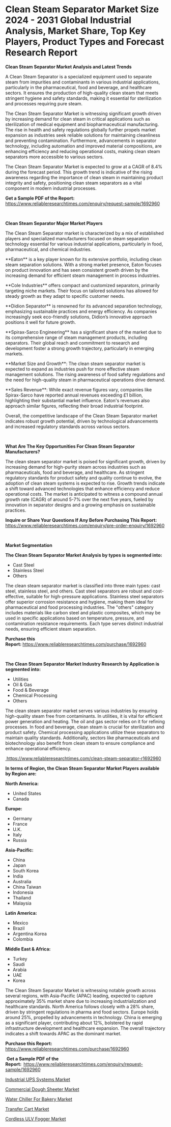 <p><h1>Clean Steam Separator Market Size 2024 - 2031 Global Industrial Analysis, Market Share, Top Key Players, Product Types and Forecast Research Report</h1></p><p><strong>Clean Steam Separator Market Analysis and Latest Trends</strong></p>
<p><p>A Clean Steam Separator is a specialized equipment used to separate steam from impurities and contaminants in various industrial applications, particularly in the pharmaceutical, food and beverage, and healthcare sectors. It ensures the production of high-quality clean steam that meets stringent hygiene and safety standards, making it essential for sterilization and processes requiring pure steam.</p><p>The Clean Steam Separator Market is witnessing significant growth driven by increasing demand for clean steam in critical applications such as sterilization of medical equipment and biopharmaceutical manufacturing. The rise in health and safety regulations globally further propels market expansion as industries seek reliable solutions for maintaining cleanliness and preventing contamination. Furthermore, advancements in separator technology, including automation and improved material compositions, are enhancing efficiency and reducing operational costs, making clean steam separators more accessible to various sectors.</p><p>The Clean Steam Separator Market is expected to grow at a CAGR of 8.4% during the forecast period. This growth trend is indicative of the rising awareness regarding the importance of clean steam in maintaining product integrity and safety, positioning clean steam separators as a vital component in modern industrial processes.</p></p>
<p><strong>Get a Sample PDF of the Report:&nbsp;</strong> <a href="https://www.reliableresearchtimes.com/enquiry/request-sample/1692960?utm_campaign=1565&utm_medium=2&utm_source=Github&utm_content=ia&utm_term=20102024&utm_id=clean-steam-separator">https://www.reliableresearchtimes.com/enquiry/request-sample/1692960</a></p>
<p>&nbsp;</p>
<p><strong>Clean Steam Separator Major Market Players</strong></p>
<p><p>The Clean Steam Separator market is characterized by a mix of established players and specialized manufacturers focused on steam separation technology essential for various industrial applications, particularly in food, pharmaceutical, and chemical industries.</p><p>**Eaton** is a key player known for its extensive portfolio, including clean steam separation solutions. With a strong market presence, Eaton focuses on product innovation and has seen consistent growth driven by the increasing demand for efficient steam management in process industries. </p><p>**Cole Industries** offers compact and customized separators, primarily targeting niche markets. Their focus on tailored solutions has allowed for steady growth as they adapt to specific customer needs.</p><p>**Didion Separator** is renowned for its advanced separation technology, emphasizing sustainable practices and energy efficiency. As companies increasingly seek eco-friendly solutions, Didion’s innovative approach positions it well for future growth.</p><p>**Spirax-Sarco Engineering** has a significant share of the market due to its comprehensive range of steam management products, including separators. Their global reach and commitment to research and development foster a strong growth trajectory, particularly in emerging markets.</p><p>**Market Size and Growth**: The clean steam separator market is expected to expand as industries push for more effective steam management solutions. The rising awareness of food safety regulations and the need for high-quality steam in pharmaceutical operations drive demand.</p><p>**Sales Revenue**: While exact revenue figures vary, companies like Spirax-Sarco have reported annual revenues exceeding £1 billion, highlighting their substantial market influence. Eaton's revenues also approach similar figures, reflecting their broad industrial footprint.</p><p>Overall, the competitive landscape of the Clean Steam Separator market indicates robust growth potential, driven by technological advancements and increased regulatory standards across various sectors.</p></p>
<p>&nbsp;</p>
<p><strong>What Are The Key Opportunities For Clean Steam Separator Manufacturers?</strong></p>
<p><p>The clean steam separator market is poised for significant growth, driven by increasing demand for high-purity steam across industries such as pharmaceuticals, food and beverage, and healthcare. As stringent regulatory standards for product safety and quality continue to evolve, the adoption of clean steam systems is expected to rise. Growth trends indicate a shift toward advanced technologies that enhance efficiency and reduce operational costs. The market is anticipated to witness a compound annual growth rate (CAGR) of around 5-7% over the next five years, fueled by innovation in separator designs and a growing emphasis on sustainable practices.</p></p>
<p><strong>Inquire or Share Your Questions If Any Before Purchasing This Report:</strong> <a href="https://www.reliableresearchtimes.com/enquiry/pre-order-enquiry/1692960?utm_campaign=1565&utm_medium=2&utm_source=Github&utm_content=ia&utm_term=20102024&utm_id=clean-steam-separator">https://www.reliableresearchtimes.com/enquiry/pre-order-enquiry/1692960</a></p>
<p>&nbsp;</p>
<p><strong>Market Segmentation</strong></p>
<p><strong>The Clean Steam Separator Market Analysis by types is segmented into:</strong></p>
<p><ul><li>Cast Steel</li><li>Stainless Steel</li><li>Others</li></ul></p>
<p><p>The clean steam separator market is classified into three main types: cast steel, stainless steel, and others. Cast steel separators are robust and cost-effective, suitable for high-pressure applications. Stainless steel separators offer superior corrosion resistance and hygiene, making them ideal for pharmaceutical and food processing industries. The "others" category includes materials like carbon steel and plastic composites, which may be used in specific applications based on temperature, pressure, and contamination resistance requirements. Each type serves distinct industrial needs, ensuring efficient steam separation.</p></p>
<p><strong>Purchase this Report:&nbsp;</strong><a href="https://www.reliableresearchtimes.com/purchase/1692960?utm_campaign=1565&utm_medium=2&utm_source=Github&utm_content=ia&utm_term=20102024&utm_id=clean-steam-separator">https://www.reliableresearchtimes.com/purchase/1692960</a></p>
<p>&nbsp;</p>
<p><strong>The Clean Steam Separator Market Industry Research by Application is segmented into:</strong></p>
<p><ul><li>Utilities</li><li>Oil & Gas</li><li>Food & Beverage</li><li>Chemical Processing</li><li>Others</li></ul></p>
<p><p>The clean steam separator market serves various industries by ensuring high-quality steam free from contaminants. In utilities, it is vital for efficient power generation and heating. The oil and gas sector relies on it for refining processes. In food and beverage, clean steam is crucial for sterilization and product safety. Chemical processing applications utilize these separators to maintain quality standards. Additionally, sectors like pharmaceuticals and biotechnology also benefit from clean steam to ensure compliance and enhance operational efficiency.</p></p>
<p><a href="https://www.reliableresearchtimes.com/clean-steam-separator-r1692960?utm_campaign=1565&utm_medium=2&utm_source=Github&utm_content=ia&utm_term=20102024&utm_id=clean-steam-separator">&nbsp;https://www.reliableresearchtimes.com/clean-steam-separator-r1692960</a></p>
<p><strong>In terms of Region, the Clean Steam Separator Market Players available by Region are:</strong></p>
<p>
    <p> <strong> North America: </strong>
        <ul>
            <li>United States</li>
            <li>Canada</li>
        </ul>
        </p> 
    <p> <strong> Europe: </strong>
        <ul>
            <li>Germany</li>
            <li>France</li>
            <li>U.K.</li>
            <li>Italy</li>
            <li>Russia</li>
        </ul>
        </p> 
    <p> <strong> Asia-Pacific: </strong>
        <ul>
            <li>China</li>
            <li>Japan</li>
            <li>South Korea</li>
            <li>India</li>
            <li>Australia</li>
            <li>China Taiwan</li>
            <li>Indonesia</li>
            <li>Thailand</li>
            <li>Malaysia</li>
        </ul>
        </p> 
    <p> <strong> Latin America: </strong>
        <ul>
            <li>Mexico</li>
            <li>Brazil</li>
            <li>Argentina Korea</li>
            <li>Colombia</li>
        </ul>
        </p> 
    <p> <strong> Middle East & Africa: </strong>
        <ul>
            <li>Turkey</li>
            <li>Saudi</li>
            <li>Arabia</li>
            <li>UAE</li>
            <li>Korea</li>
        </ul>
    </p>
    </p>
<p><p>The Clean Steam Separator Market is witnessing notable growth across several regions, with Asia-Pacific (APAC) leading, expected to capture approximately 35% market share due to increasing industrialization and healthcare standards. North America follows closely with a 28% share, driven by stringent regulations in pharma and food sectors. Europe holds around 25%, propelled by advancements in technology. China is emerging as a significant player, contributing about 12%, bolstered by rapid infrastructure development and healthcare expansion. The overall trajectory indicates a shift towards APAC as the dominant market.</p></p>
<p><strong>Purchase this Report: </strong><a href="https://www.reliableresearchtimes.com/purchase/1692960?utm_campaign=1565&utm_medium=2&utm_source=Github&utm_content=ia&utm_term=20102024&utm_id=clean-steam-separator">https://www.reliableresearchtimes.com/purchase/1692960</a></p>
<p>&nbsp;<strong>Get a Sample PDF of the Report:&nbsp;&nbsp;</strong><a href="https://www.reliableresearchtimes.com/enquiry/request-sample/1692960?utm_campaign=1565&utm_medium=2&utm_source=Github&utm_content=ia&utm_term=20102024&utm_id=clean-steam-separator">https://www.reliableresearchtimes.com/enquiry/request-sample/1692960</a></p>
<p><strong></strong></p>
<p><p><a href="https://github.com/mauripalmi/Market-Research-Report-List-5/blob/main/industrial-ups-systems-market.md?utm_campaign=1565&utm_medium=2&utm_source=Github&utm_content=ia&utm_term=20102024&utm_id=clean-steam-separator">Industrial UPS Systems Market</a></p><p><a href="https://www.linkedin.com/pulse/commercial-dough-sheeter-market-forecasts-trends-impact-vk6ue?utm_campaign=1565&utm_medium=2&utm_source=Github&utm_content=ia&utm_term=20102024&utm_id=clean-steam-separator">Commercial Dough Sheeter Market</a></p><p><a href="https://www.linkedin.com/pulse/global-water-chiller-bakery-nexus-sector-confluences-regional-uxsre?utm_campaign=1565&utm_medium=2&utm_source=Github&utm_content=ia&utm_term=20102024&utm_id=clean-steam-separator">Water Chiller For Bakery Market</a></p><p><a href="https://www.linkedin.com/pulse/transfer-cart-market-evolution-global-trends-regional-dynamics-xzc5e?utm_campaign=1565&utm_medium=2&utm_source=Github&utm_content=ia&utm_term=20102024&utm_id=clean-steam-separator">Transfer Cart Market</a></p><p><a href="https://www.linkedin.com/pulse/cordless-ulv-fogger-industry-insights-report-analyzing-market-0qmee?utm_campaign=1565&utm_medium=2&utm_source=Github&utm_content=ia&utm_term=20102024&utm_id=clean-steam-separator">Cordless ULV Fogger Market</a></p></p>